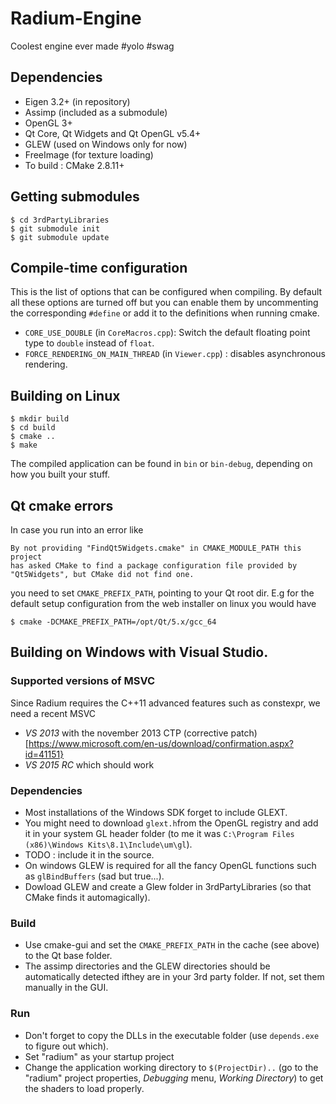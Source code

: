 # Radium-Engine
Coolest engine ever made #yolo #swag

## Dependencies 
* Eigen 3.2+ (in repository)
* Assimp (included as a submodule)
* OpenGL 3+
* Qt Core, Qt Widgets and Qt OpenGL v5.4+ 
* GLEW (used on Windows only for now)
* FreeImage (for texture loading)
* To build : CMake 2.8.11+

## Getting submodules
```
$ cd 3rdPartyLibraries
$ git submodule init
$ git submodule update
```

## Compile-time configuration
This is the list of options that can be configured when compiling. By default all these options are turned off
but you can enable them by uncommenting the corresponding `#define` or add it to the definitions when running cmake. 
* `CORE_USE_DOUBLE` (in `CoreMacros.cpp`): Switch the default floating point type to `double` instead of `float`.
* `FORCE_RENDERING_ON_MAIN_THREAD` (in `Viewer.cpp`) : disables asynchronous rendering.

## Building on Linux
```
$ mkdir build
$ cd build
$ cmake ..
$ make
```
The compiled application can be found in `bin` or `bin-debug`, depending on
how you built your stuff.

## Qt cmake errors
In case you run into an error like
```
By not providing "FindQt5Widgets.cmake" in CMAKE_MODULE_PATH this project
has asked CMake to find a package configuration file provided by
"Qt5Widgets", but CMake did not find one.
```
you need to set `CMAKE_PREFIX_PATH`, pointing to your Qt root dir.
E.g for the default setup configuration from the web installer on linux you would have
```
$ cmake -DCMAKE_PREFIX_PATH=/opt/Qt/5.x/gcc_64
```
## Building on Windows with Visual Studio.

### Supported versions of MSVC
Since Radium requires the C++11 advanced features such as constexpr, we need a recent MSVC
* *VS 2013* with the november 2013 CTP (corrective patch)[https://www.microsoft.com/en-us/download/confirmation.aspx?id=41151} 
* *VS 2015 RC* which should work
 
### Dependencies
* Most installations of the Windows SDK forget to include GLEXT.
 * You might need to download `glext.h`from the OpenGL registry and add it in your system GL header folder (to me it was `C:\Program Files (x86)\Windows Kits\8.1\Include\um\gl`).
 * TODO : include it in the source.
* On windows GLEW is required for all the fancy OpenGL functions such as `glBindBuffers` (sad but true...).
 * Dowload GLEW and create a Glew folder in 3rdPartyLibraries (so that CMake finds it automagically).

### Build

* Use cmake-gui and set the `CMAKE_PREFIX_PATH` in the cache (see above) to the Qt base folder.
* The assimp directories and the GLEW directories should be automatically detected ifthey are in your 3rd party folder. If not, set them manually in the GUI.

### Run

* Don't forget to copy the DLLs in the executable folder (use `depends.exe` to figure out which).
* Set "radium" as your startup project
* Change the application working directory to `$(ProjectDir)..` (go to the "radium" project properties, *Debugging* menu, *Working Directory*) to get the shaders to load properly.
